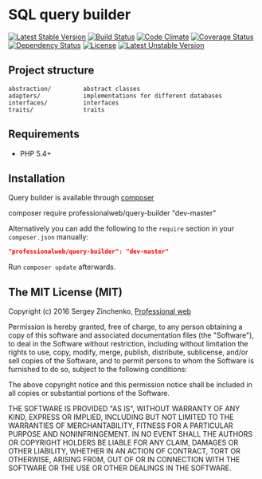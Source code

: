 SQL query builder
=================

[![Latest Stable Version](https://poser.pugx.org/professionalweb/query-builder/v/stable)](https://packagist.org/packages/professionalweb/query-builder)
[![Build Status](https://travis-ci.org/SergioMadness/query-builder.svg?branch=dev)](https://travis-ci.org/SergioMadness/query-builder)
[![Code Climate](https://codeclimate.com/github/SergioMadness/query-builder/badges/gpa.svg)](https://codeclimate.com/github/SergioMadness/query-builder)
[![Coverage Status](https://coveralls.io/repos/github/SergioMadness/query-builder/badge.svg?branch=dev)](https://coveralls.io/github/SergioMadness/query-builder?branch=dev)
[![Dependency Status](https://www.versioneye.com/user/projects/57581c1a7757a00034dc4a5e/badge.svg?style=flat)](https://www.versioneye.com/user/projects/57581c1a7757a00034dc4a5e)
[![License](https://poser.pugx.org/professionalweb/query-builder/license)](https://packagist.org/packages/professionalweb/query-builder)
[![Latest Unstable Version](https://poser.pugx.org/professionalweb/query-builder/v/unstable)](https://packagist.org/packages/professionalweb/query-builder)

Project structure
-------------------
```
abstraction/         abstract classes
adapters/            implementations for different databases
interfaces/          interfaces
traits/              traits
```


Requirements
------------
 - PHP 5.4+


Installation
------------
Query builder is available through [composer](https://getcomposer.org/)

composer require professionalweb/query-builder "dev-master"

Alternatively you can add the following to the `require` section in your `composer.json` manually:

```json
"professionalweb/query-builder": "dev-master"
```
Run `composer update` afterwards.



The MIT License (MIT)
---------------------

Copyright (c) 2016 Sergey Zinchenko, [Professional web](http://web-development.pw)

Permission is hereby granted, free of charge, to any person obtaining a copy
of this software and associated documentation files (the "Software"), to deal
in the Software without restriction, including without limitation the rights
to use, copy, modify, merge, publish, distribute, sublicense, and/or sell
copies of the Software, and to permit persons to whom the Software is
furnished to do so, subject to the following conditions:

The above copyright notice and this permission notice shall be included in all
copies or substantial portions of the Software.

THE SOFTWARE IS PROVIDED "AS IS", WITHOUT WARRANTY OF ANY KIND, EXPRESS OR
IMPLIED, INCLUDING BUT NOT LIMITED TO THE WARRANTIES OF MERCHANTABILITY,
    FITNESS FOR A PARTICULAR PURPOSE AND NONINFRINGEMENT. IN NO EVENT SHALL THE
AUTHORS OR COPYRIGHT HOLDERS BE LIABLE FOR ANY CLAIM, DAMAGES OR OTHER
LIABILITY, WHETHER IN AN ACTION OF CONTRACT, TORT OR OTHERWISE, ARISING FROM,
OUT OF OR IN CONNECTION WITH THE SOFTWARE OR THE USE OR OTHER DEALINGS IN THE
SOFTWARE.